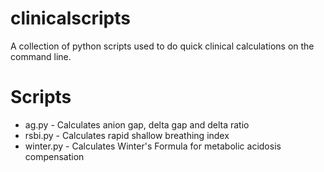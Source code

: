 # clinicalscripts
A collection of python scripts used to do quick clinical calculations on the command line.
# Scripts
- ag.py - Calculates anion gap, delta gap and delta ratio
- rsbi.py - Calculates rapid shallow breathing index
- winter.py - Calculates Winter's Formula for metabolic acidosis compensation
